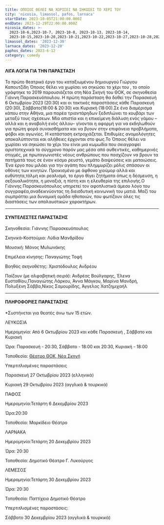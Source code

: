 ```yaml
---
title: ΟΠΟΙΟΣ ΘΕΛΕΙ ΝΑ ΧΩΡΙΣΕΙ ΝΑ ΣΗΚΩΣΕΙ ΤΟ ΧΕΡΙ ΤΟΥ
city: 'nicosia, limassol, pafos, larnaca'
startDate: 2023-10-05T21:00:00.000Z
endDate: 2023-12-29T22:00:00.000Z
nicosia_dates: >-
  2023-10-6,2023-10-7, 2023-10-8, 2023-10-13, 2023-10-14,
  2023-10-15,2023-10-20,2023-10-21,2023-10-22,2023-10-27,2023-10-28,2023-10-29
limassol_dates: '2023-12-30'
larnaca_dates: '2023-12-20'
paphos_dates: 2023-6-12
category: comedy
---
```


#### ΛΙΓΑ ΛΟΓΙΑ ΓΙΑ ΤΗΝ ΠΑΡΑΣΤΑΣΗ

Το πρώτο θεατρικό έργο του καταξιωμένου δημιουργού Γιώργου Καπουτζίδη	Όποιος θέλει να χωρίσει να σηκώσει το χέρι του	, το οποίο γράφτηκε το 2019 παρουσιάζεται στη Νέα Σκηνή του ΘΟΚ, σε σκηνοθεσία Γιάννη Παρασκευόπουλου. Η πρώτη παράσταση θα δοθεί την Παρασκευή 6 Οκτωβρίου 2023 (20:30) και οι τακτικές παραστάσεις κάθε	Παρασκευή (20:30), Σάββατο(18:00 & 20:30) και Κυριακή (18:00).Σε ένα διαμέρισμα κάπου στην Αθήνα, μια παρέα τριαντάρηδων ξεδιπλώνει το κουβάρι των μεταξύ τους σχέσεων. Μία απιστία και η επικείμενη διάλυση ενός γάμου –αλλά και η αναβολή ενός άλλου– γίνονται η αφορμή για να εκδηλωθούν για πρώτη φορά συναισθήματα και να βγουν στην επιφάνεια	προβλήματα,	φόβοι και αγωνίες.	Η κατάσταση	εκτροχιάζεται.	Επιθυμίες ανομολόγητες αποκαλύπτονται και αλήθειες έρχονται στο φως.Το Όποιος θέλει να χωρίσει	να σηκώσει	το χέρι του είναι μια κωμωδία	που σκιαγραφεί αριστοτεχνικά	το σύγχρονο	παρόν μας μέσα από αυθεντικές,	καθημερινές	στιγμές,	με πρωταγωνιστές νέους ανθρώπους που πασχίζουν να βρουν τα πατήματά τους σε έναν κόσμο ρευστό, γεμάτο διαψεύσεις και ματαιώσεις. Ένα έργο που μιλάει για την αγάπη που πλημμυρίζει μόλις σπάσουν οι οθόνες των κινητών. Προικισμένο με άφθονο χιούμορ αλλά και ευθύτητα,τόλμη και ρεαλισμό, το έργο θίγει ζητήματα όπως η δέσμευση, η σεξουαλικότητα, η μοναξιά, η πίστη και η ελευθερία της επιλογής.Ο Γιάννης	Παρασκευόπουλος	υπηρετεί	τον αφοπλιστικά	άμεσο λόγο του συγγραφέα,αναδεικνύοντας τη διεισδυτική κοινωνική του ματιά. Μαζί του συμπράττει μια δυναμική ομάδα ηθοποιών, που φωτίζουν όλες τις διαστάσεις των απολαυστικών χαρακτήρων.

***

#### ΣΥΝΤΕΛΕΣΤΕΣ ΠΑΡΑΣΤΑΣΗΣ

Σκηνοθεσία:	Γιάννης Παρασκευόπουλος

Σκηνικά-Κοστούμια:	Λύδια Μανδρίδου

Μουσική:	Μάνος Μυλωνάκης

Επιμέλεια κίνησης:	Παναγιώτης Τοφή

Βοηθός σκηνοθέτης:	Χριστόδουλος Ανδρέου

Παίζουν (με αλφαβητική σειρά):	Ανδρέας Βούλγαρης, Έλενα Ευσταθίου,Παναγιώτης Λάρκου, Άννα Μάγκου, Μαρίνα Μανδρή, Πολυξένη Σάββα,Νίκος Σαμουρίδης, Άγγελος Χατζημιχαήλ

***

#### ΠΛΗΡΟΦΟΡΙΕΣ ΠΑΡΑΣΤΑΣΗΣ

\*Συστήνεται για θεατές άνω των 15 ετών.

ΛΕΥΚΩΣΙΑ

Ημερομηνία: Από 6 Οκτωβρίου 2023 και κάθε Παρασκευή , Σάββατο και Κυριακή 

Ώρα: Παρασκευή - 20:30, Σάββατο - 18:00 και 20:30, Κυριακή - 18:00

Τοποθεσία: [Θέατρο ΘΟΚ, Νέα Σκηνή](https://www.google.com/maps/place/%CE%98%CE%B5%CE%B1%CF%84%CF%81%CE%B9%CE%BA%CF%8C%CF%82+%CE%9F%CF%81%CE%B3%CE%B1%CE%BD%CE%B9%CF%83%CE%BC%CF%8C%CF%82+%CE%9A%CF%8D%CF%80%CF%81%CE%BF%CF%85,+%CE%98%CE%9F%CE%9A+%7C+Theatre+Organisation+of+Cyprus,+THOC/@35.1627624,33.3519057,15.82z/data=!4m10!1m2!2m1!1zzpjOrc6xz4TPgc6_IM6Yzp_Omiwgzp3Orc6xIM6jzrrOt869zq4!3m6!1s0x14de1756be6f54f3:0xd51f772260b940ce!8m2!3d35.1681606!4d33.35533!15sCibOmM6tzrHPhM-Bzr8gzpjOn86aLCDOnc6tzrEgzqPOus63zr3OriIDiAEBkgEXcGVyZm9ybWluZ19hcnRzX3RoZWF0ZXLgAQA!16s%2Fg%2F11c5rtv7gt?entry=ttu)

Υπερτιτλισμένες παραστάσεις

Παρασκευή 27 Οκτωβρίου 2023 (ελληνικά) 

Κυριακή 29 Οκτωβρίου 2023 (αγγλικά & τουρκικά)

ΠΑΦΟΣ

Ημερομηνία:Τετάρτη 6 Δεκεμβρίου 2023

Ώρα:20:30

Τοποθεσία: Μαρκίδειο Θέατρο

ΛΑΡΝΑΚΑ

Ημερομηνία:Τετάρτη 20 Δεκεμβρίου 2023

Ώρα: 20:30

Τοποθεσία: Δημοτικό Θέατρο Γ. Λυκούργος

ΛΕΜΕΣΟΣ

Ημερομηνία:Τετάρτη 30 Δεκεμβρίου 2023

Ώρα: 20:30

Τοποθεσία: Παττίχειο Δημοτικό Θέατρο

Υπερτιτλισμένες παραστάσεις:

Σάββατο 30 Δεκεμβρίου 2023 (αγγλικά & τουρκικά)
